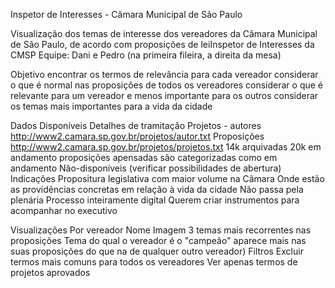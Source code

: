 Inspetor de Interesses - Câmara Municipal de São Paulo

Visualização dos temas de interesse dos vereadores da Câmara Municipal de São Paulo, de acordo com proposições de leiInspetor de Interesses da CMSP
Equipe: Dani e Pedro (na primeira fileira, a direita da mesa)

Objetivo
encontrar os termos de relevância para cada vereador
considerar o que é normal nas proposições de todos os vereadores
considerar o que é relevante para um vereador e menos importante para os outros
considerar os temas mais importantes para a vida da cidade

Dados
Disponíveis
Detalhes de tramitação
Projetos - autores
http://www2.camara.sp.gov.br/projetos/autor.txt
Proposições
http://www2.camara.sp.gov.br/projetos/projetos.txt
14k arquivadas
20k em andamento
proposições apensadas são categorizadas como em andamento
Não-disponíveis (verificar possibilidades de abertura)
Indicações
Propositura legislativa com maior volume na Câmara
Onde estão as providências concretas em relação à vida da cidade
Não passa pela plenária
Processo inteiramente digital
Querem criar instrumentos para acompanhar no executivo

Visualizações
Por vereador
Nome
Imagem
3 temas mais recorrentes nas proposições
Tema do qual o vereador é o "campeão"
aparece mais nas suas proposições do que na de qualquer outro vereador)
Filtros
Excluir termos mais comuns para todos os vereadores
Ver apenas termos de projetos aprovados
